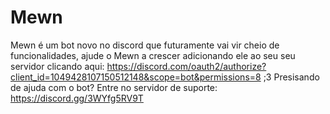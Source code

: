 # Mewn

Mewn é um bot novo no discord que futuramente vai vir cheio de funcionalidades, ajude o Mewn a crescer adicionando ele ao seu seu servidor clicando aqui: https://discord.com/oauth2/authorize?client_id=1049428107150512148&scope=bot&permissions=8 ;3
Presisando de ajuda com o bot? Entre no servidor de suporte: https://discord.gg/3WYfg5RV9T
